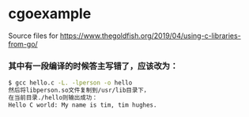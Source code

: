 # cgoexample


Source files for https://www.thegoldfish.org/2019/04/using-c-libraries-from-go/

### 其中有一段编译的时候答主写错了，应该改为：
```bash
$ gcc hello.c -L. -lperson -o hello
然后将libperson.so文件复制到/usr/lib目录下，
在当前目录./hello则输出成功：
Hello C world: My name is tim, tim hughes.
```
